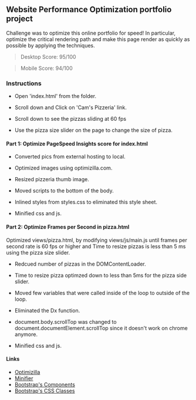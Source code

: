 ## Website Performance Optimization portfolio project

Challenge was to optimize this online portfolio for speed! In particular, optimize the critical rendering path and make this page render as quickly as possible by applying the techniques.

> Desktop Score: 95/100

> Mobile Score: 94/100

### Instructions
  
* Open 'index.html' from the folder.

* Scroll down and Click on 'Cam's Pizzeria' link.

* Scroll down to see the pizzas sliding at 60 fps

* Use the pizza size slider on the page to change the size of pizza.


#### Part 1: Optimize PageSpeed Insights score for index.html

 * Converted pics from external hosting to local.
 
 * Optimized images using optimizilla.com.
 
 * Resized pizzeria thumb image.
 
 * Moved scripts to the bottom of the body.
 
 * Inlined styles from styles.css to eliminated this style sheet.
 
 * Minified css and js.


#### Part 2: Optimize Frames per Second in pizza.html

Optimized views/pizza.html, by modifying views/js/main.js until frames per second rate is 60 fps or higher and Time to resize pizzas is less than 5 ms using the pizza size slider.
 
 * Redcued number of pizzas in the DOMContentLoader.
 
 * Time to resize pizza optimzed down to less than 5ms for the pizza side slider.
 
 * Moved few variables that were called inside of the loop to outside of the loop. 
 
 * Eliminated the Dx function.
 
 *  document.body.scrollTop was changed to document.documentElement.scrollTop since it doesn't work on chrome anymore.

 * Minified css and js.

#### Links

* <a href="http://optimizilla.com">Optimizilla</a>
* <a href="https://www.minifier.org/">Minifier</a>
* <a href="http://getbootstrap.com/components/">Bootstrap's Components</a>
* <a href="http://getbootstrap.com/css/">Bootstrap's CSS Classes</a>
